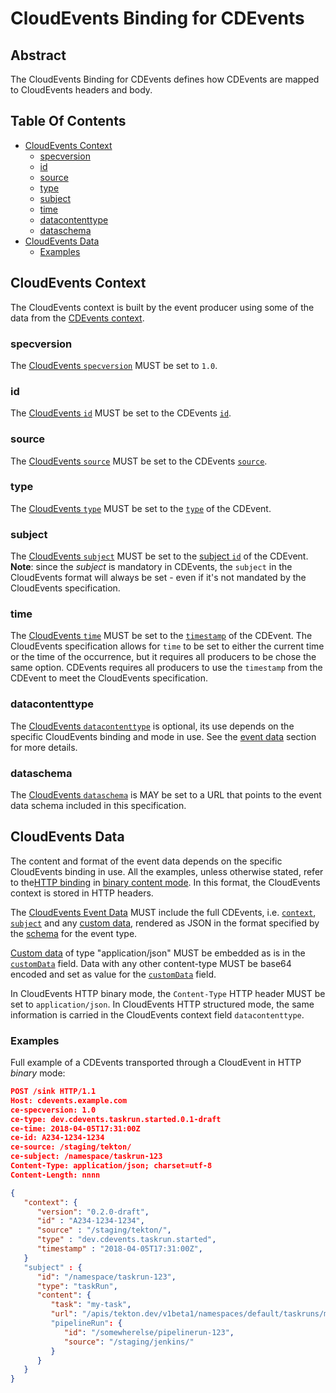 <!--
---
linkTitle: "CloudEvents Binding"
weight: 100
hide_summary: true
icon: "fa-solid fa-arrow-right-arrow-left"
description: >
   CloudEvents Binding for CDEvents
---
-->
# CloudEvents Binding for CDEvents

## Abstract

The CloudEvents Binding for CDEvents defines how CDEvents are mapped to CloudEvents headers and body.

## Table Of Contents

<!-- toc -->
- [CloudEvents Context](#cloudevents-context)
  - [specversion](#specversion)
  - [id](#id)
  - [source](#source)
  - [type](#type)
  - [subject](#subject)
  - [time](#time)
  - [datacontenttype](#datacontenttype)
  - [dataschema](#dataschema)
- [CloudEvents Data](#cloudevents-data)
  - [Examples](#examples)
<!-- /toc -->

## CloudEvents Context

The CloudEvents context is built by the event producer using some of the data
from the [CDEvents context](spec.md#context).

### specversion

The [CloudEvents `specversion`][ce-version] MUST be set to `1.0`.

### id

The [CloudEvents `id`][ce-id] MUST be set to the CDEvents [`id`](spec.md#id).

### source

The [CloudEvents `source`][ce-source] MUST be set to the CDEvents [`source`](spec.md#source).

### type

The [CloudEvents `type`][ce-type] MUST be set to the [`type`](spec.md#type) of the CDEvent.

### subject

The [CloudEvents `subject`][ce-subject] MUST be set to the [subject `id`](spec.md#subjectid) of the CDEvent.
__Note__: since the *subject* is mandatory in CDEvents, the `subject` in the CloudEvents format will always be set - even if it's not mandated by the CloudEvents specification.

### time

The [CloudEvents `time`][ce-time] MUST be set to the [`timestamp`](spec.md#timestamp) of the CDEvent. The CloudEvents specification allows for `time` to be set to either the current time or the time of the occurrence, but it requires all producers to be chose the same option. CDEvents requires all producers to use the `timestamp` from the CDEvent to meet the CloudEvents specification.

### datacontenttype

The [CloudEvents `datacontenttype`][ce-contenttype] is optional, its use depends on the specific CloudEvents binding and mode in use. See the [event data](#cloudevents-data) section for more details.

### dataschema

The [CloudEvents `dataschema`][ce-dataschema] is MAY be set to a URL that points to the event data schema included in this specification.

## CloudEvents Data

The content and format of the event data depends on the specific CloudEvents binding in use. All the examples, unless otherwise stated, refer to the[HTTP binding][ce-http-binding] in [binary content mode][ce-binary]. In this format, the CloudEvents context is stored in HTTP headers.

The [CloudEvents Event Data][ce-eventdata] MUST include the full CDEvents, i.e.
[`context`](spec.md#cdevents-context), [`subject`](spec.md#cdevents-subject)
and any [custom data](spec.md#cdevents-custom-data), rendered as JSON in the
format specified by the [schema](./schemas/) for the event type.

[Custom data](spec.md#cdevents-custom-data) of type "application/json" MUST be
embedded as is in the [`customData`](spec.md#customdata) field. Data with any other
content-type MUST be base64 encoded and set as value for the
[`customData`](spec.md#customdata) field.

In CloudEvents HTTP binary mode, the `Content-Type` HTTP header MUST be set to `application/json`. In CloudEvents HTTP structured mode, the same information is carried in the CloudEvents context field `datacontenttype`.

### Examples

Full example of a CDEvents transported through a CloudEvent in HTTP *binary* mode:

```json
POST /sink HTTP/1.1
Host: cdevents.example.com
ce-specversion: 1.0
ce-type: dev.cdevents.taskrun.started.0.1-draft
ce-time: 2018-04-05T17:31:00Z
ce-id: A234-1234-1234
ce-source: /staging/tekton/
ce-subject: /namespace/taskrun-123
Content-Type: application/json; charset=utf-8
Content-Length: nnnn

{
   "context": {
      "version": "0.2.0-draft",
      "id" : "A234-1234-1234",
      "source" : "/staging/tekton/",
      "type" : "dev.cdevents.taskrun.started",
      "timestamp" : "2018-04-05T17:31:00Z",
   }
   "subject" : {
      "id": "/namespace/taskrun-123",
      "type": "taskRun",
      "content": {
         "task": "my-task",
         "url": "/apis/tekton.dev/v1beta1/namespaces/default/taskruns/my-taskrun-123"
         "pipelineRun": {
            "id": "/somewherelse/pipelinerun-123",
            "source": "/staging/jenkins/"
         }
      }
   }
}
```

[ce-id]: https://github.com/cloudevents/spec/blob/v1.0.2/cloudevents/spec.md#id
[ce-version]: https://github.com/cloudevents/spec/blob/v1.0.2/cloudevents/spec.md#specversion
[ce-source]: https://github.com/cloudevents/spec/blob/v1.0.2/cloudevents/spec.md#source-1
[ce-type]: https://github.com/cloudevents/spec/blob/v1.0.2/cloudevents/spec.md#type
[ce-subject]: https://github.com/cloudevents/spec/blob/v1.0.2/cloudevents/spec.md#subject
[ce-time]: https://github.com/cloudevents/spec/blob/v1.0.2/cloudevents/spec.md#time
[ce-contenttype]: https://github.com/cloudevents/spec/blob/v1.0.2/cloudevents/spec.md#datacontenttype
[ce-dataschema]: https://github.com/cloudevents/spec/blob/v1.0.2/cloudevents/spec.md#dataschema
[ce-http-binding]: https://github.com/cloudevents/spec/blob/v1.0.2/cloudevents/bindings/http-protocol-binding.md
[ce-binary]: https://github.com/cloudevents/spec/blob/v1.0.2/cloudevents/bindings/http-protocol-binding.md#31-binary-content-mode
[ce-eventdata]: https://github.com/cloudevents/spec/blob/v1.0.2/cloudevents/spec.md#event-data
